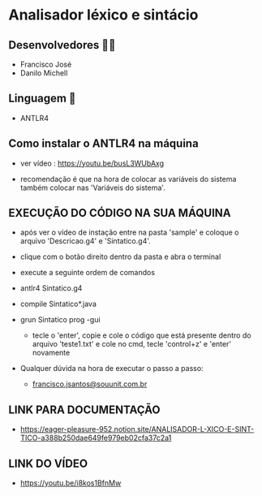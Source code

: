 # Analisador léxico e sintácio

## Desenvolvedores 🧑‍💻

- Francisco José
- Danilo Michell

## Linguagem 📘

- ANTLR4

## Como instalar o ANTLR4 na máquina

- ver vídeo : https://youtu.be/busL3WUbAxg

- recomendação é que na hora de colocar as variáveis do sistema também colocar nas 'Variáveis do sistema'.

## EXECUÇÃO DO CÓDIGO NA SUA MÁQUINA

- após ver o vídeo de instação entre na pasta 'sample' e coloque o arquivo 'Descricao.g4' e 'Sintatico.g4'.
- clique com o botão direito dentro da pasta e abra o terminal
- execute a seguinte ordem de comandos
 - antlr4 Sintatico.g4
 - compile Sintatico*.java
 - grun Sintatico prog -gui
   - tecle o 'enter', copie e cole o código que está presente dentro do arquivo 'teste1.txt' e cole no cmd, tecle 'control+z' e 'enter' novamente

- Qualquer dúvida na hora de executar o passo a passo:
  - francisco.jsantos@souunit.com.br
  
## LINK PARA DOCUMENTAÇÃO

- https://eager-pleasure-952.notion.site/ANALISADOR-L-XICO-E-SINT-TICO-a388b250dae649fe979eb02cfa37c2a1

## LINK DO VÍDEO

- https://youtu.be/i8kos1BfnMw
